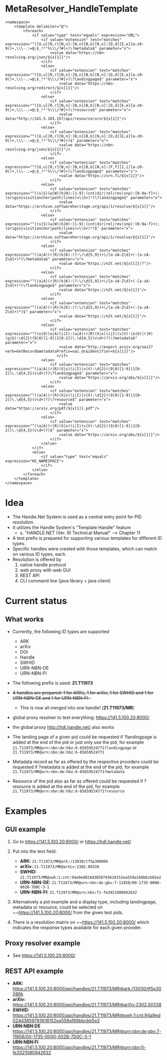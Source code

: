 # MetaResolver_HandleTemplate

```
<namespace>
    <template delimiter="@">
        <foreach>
            <if value="type" test="equals" expression="URL">
                <if value="extension" test="matches" expression="^([U,u][R,r][N,n]:[N,n][B,b][N,n]:[D,d][E,e][a-z0-9()+,\\\-.:=@;$_!*'%\\\/?#]+)\?metadata$" parameter="x">
                    <value data="https://nbn-resolving.org/json/${x[1]}"/>
                </if>
                <else>
                    <if value="extension" test="matches" expression="^([U,u][R,r][N,n]:[N,n][B,b][N,n]:[D,d][E,e][a-z0-9()+,\\\-.:=@;$_!*'%\\\/?#]+)\?landingpage$" parameter="x">
                        <value data="https://nbn-resolving.org/redirect/${x[1]}"/>
                    </if>
                <else>
                    <if value="extension" test="matches" expression="^([U,u][R,r][N,n]:[N,n][B,b][N,n]:[D,d][E,e][a-z0-9()+,\\\-.:=@;$_!*'%\\\/?#]+)\?resource$" parameter="x">
                        <value data="http://141.5.103.157/api/resource/urn/${x[1]}"/>
                    </if>
                <else>
                    <if value="extension" test="matches" expression="^([U,u][R,r][N,n]:[N,n][B,b][N,n]:[D,d][E,e][a-z0-9()+,\\\-.:=@;$_!*'%\\\/?#]+)$" parameter="x">
                        <value data="https://nbn-resolving.org/json/${x[1]}"/>
                    </if>
                <else>
                    <if value="extension" test="matches" expression="^([U,u][R,r][N,n]:[N,n][B,b][N,n]:[F,f][I,i][a-z0-9()+,\\\-.:=@;$_!*'%\\\/?#]+)\?landingpage$" parameter="x">
                        <value data="https://urn.fi/${x[1]}"/>
                    </if>
                <else>
                    <if value="extension" test="matches" expression="^((s|S)(w|W)(h|H):[1-9]:(cnt|dir|rel|rev|snp):[0-9a-f]+(;(origin|visit|anchor|path|lines)=\\S+)*)\?landingpage$" parameter="x">
                        <value data="https://archive.softwareheritage.org/api/1/resolve/${x[1]}"/>
                    </if>
                <else>
                    <if value="extension" test="matches" expression="^((s|S)(w|W)(h|H):[1-9]:(cnt|dir|rel|rev|snp):[0-9a-f]+(;(origin|visit|anchor|path|lines)=\\S+)*)$" parameter="x">
                        <value data="https://archive.softwareheritage.org/api/1/resolve/${x[1]}"/>
                    </if>
                <else>
                    <if value="extension" test="matches" expression="^((a|A)(r|R)(k|K):(?:\/\d{5,9})+\/[a-zA-Z\d]+(-[a-zA-Z\d]+)*)\?metadata$" parameter="x">
                        <value data="https://n2t.net/${x[1]}/?"/>
                    </if>
                <else>
                    <if value="extension" test="matches" expression="^((a|A)(r|R)(k|K):(?:\/\d{5,9})+\/[a-zA-Z\d]+(-[a-zA-Z\d]+)*)\?landingpage$" parameter="x">
                        <value data="https://n2t.net/${x[1]}"/>
                    </if>
                <else>
                    <if value="extension" test="matches" expression="^((a|A)(r|R)(k|K):(?:\/\d{5,9})+\/[a-zA-Z\d]+(-[a-zA-Z\d]+)*)$" parameter="x">
                        <value data="https://n2t.net/${x[1]}"/>
                    </if>
                <else>
                    <if value="extension" test="matches" expression="^((o|O)(a|A)(i|I):(a|A)(r|R)(X|x)(i|I)(v|V):(o|O)(r|R)(g|G):\d{2}((9|0)[1-9]|1[0-2])\.\d{4,5}(v\d+)?)\?metadata$" parameter="x">
                        <value data="http://export.arxiv.org/oai2?verb=GetRecord&metadataPrefix=oai_dc&identifier=${x[1]}"/>
	                   </if>
                <else>
                    <if value="extension" test="matches" expression="^((a|A)(r|R)(X|x)(i|I)(v|V):\d{2}((9|0)[1-9]|1[0-2])\.\d{4,5}(v\d+)?)\?landingpage$" parameter="x">
                        <value data="https://arxiv.org/abs/${x[1]}"/>
                    </if>
                <else>
                    <if value="extension" test="matches" expression="^((a|A)(r|R)(X|x)(i|I)(v|V):\d{2}((9|0)[1-9]|1[0-2])\.\d{4,5}(v\d+)?)\?resource$" parameter="x">
                        <value data="https://arxiv.org/pdf/${x[1]}.pdf"/>
                    </if>
                <else>
                    <if value="extension" test="matches" expression="^((a|A)(r|R)(X|x)(i|I)(v|V):\d{2}((9|0)[1-9]|1[0-2])\.\d{4,5}(v\d+)?)$" parameter="x">
                        <value data="https://arxiv.org/abs/${x[1]}"/>
                    </if>
                </else>
            </if>
            <else>
                <if value="type" test="equals" expression="HS_NAMESPACE">
                </if>
            </else>
        </foreach>
    </template>
</namespace>
```

# Idea

- The Handle.Net System is used as a central entry point for PID resolution.
- It utilizes the Handle System's "Template Handle" feature
  - s. "HANDLE.NET (Ver. 9) Technical Manual" --> Chapter 11
- A test prefix is prepared for supporting various templates for different ID types.
- Specific handles were created with those templates, which can match on various ID types, each.
- Resolution is offered by
  1. native handle protocol
  2. web proxy with web GUI
  3. REST API
  4. CLI command line (java library + java client)

# Current status

## What works

- Currently, the following ID types are supported

  - ARK
  - arXiv
  - DOI
  - Handle
  - SWHID
  - URN-NBN-DE
  - URN-NBN-FI

- The following prefix is used: **21.T11973**
- ~~4 handles are prepared: 1 for ARKs, 1 for arXiv, 1 for SWHID and 1 for URN-NBN-DE and 1 for URN-NBN-FI~~~
  - This is now all merged into one handle! (**21.T11973/MR**)
- global proxy resolver to test everything: https://141.5.100.20:8000/
- the global proxy http://hdl.handle.net/ also works
- The landing page of a given pid could be requested if ?landingpage is added at the end of the pid or just only use the pid, for example `21.T11973/MR@urn:nbn:de:hbz:6-85659524771?landingpage` or `21.T11973/MR@urn:nbn:de:hbz:6-85659524771`
- Metadata record as far as offered by the respective providers could be requested if ?metadata is added at the end of the pid, for example `21.T11973/MR@urn:nbn:de:hbz:6-85659524771?metadata`
- Resource of the pid also as far as offered could be requested if ?resource is added at the end of the pid, for example `21.T11973/MR@urn:nbn:de:hbz:6-85659524771?resource`

# Examples

## GUI example

1. Go to https://141.5.100.20:8000/ or https://hdl.handle.net/

2. Put into the text field:
   - **ARK:** `21.T11973/MR@ark:/13030/tf5p30086k`
   - **arXiv:** `21.T11973/MR@arXiv:2302.00338`
   - **SWHID:** `21.T11973/MR@swh:1:cnt:94a9ed024d3859793618152ea559a168bbcbb5e2`
   - **URN-NBN-DE:** `21.T11973/MR@urn:nbn:de:gbv:7-11858/00-1735-0000-002B-7D0C-3-1`
   - **URN-NBN-FI:** `21.T11973/MR@urn:nbn:fi-fe2021080942632`
3. Alternatively a pid example and a display type, including landingpage, metadata or resource, could be selected on ~~https://141.5.100.20:8000/ from the given test pids.
4. There is a resolution matrix on ~~https://141.5.100.20:8000/ which indicates the response types available for each given provider.

## Proxy resolver example

- See https://141.5.100.20:8000/

## REST API example

- **ARK:** https://141.5.100.20:8000/api/handles/21.T11973/MR@ark:/13030/tf5p30086k
- **arXiv:** https://141.5.100.20:8000/api/handles/21.T11973/MR@arXiv:2302.00338
- **SWHID:** https://141.5.100.20:8000/api/handles/21.T11973/MR@swh:1:cnt:94a9ed024d3859793618152ea559a168bbcbb5e2
- **URN:NBN:DE** https://141.5.100.20:8000/api/handles/21.T11973/MR@urn:nbn:de:gbv:7-11858/00-1735-0000-002B-7D0C-3-1
- **URN:NBN:FI** https://141.5.100.20:8000/api/handles/21.T11973/MR@urn:nbn:fi-fe2021080942632
